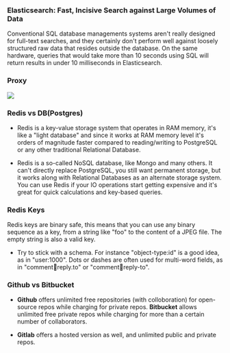 ### Elasticsearch: Fast, Incisive Search against Large Volumes of Data

Conventional SQL database managements systems aren't really designed for full-text searches, and they certainly don't perform well against loosely structured raw data that resides outside the database. On the same hardware, queries that would take more than 10 seconds using SQL will return results in under 10 milliseconds in Elasticsearch.

### Proxy

![](./images/fw_proxy_vs_reverse_proxy.png)

### Redis vs DB(Postgres)

- Redis is a key-value storage system that operates in RAM memory, it's like a "light database" and since it works at RAM memory level it's orders of magnitude faster compared to reading/writing to PostgreSQL or any other traditional Relational Database.

- Redis is a so-called NoSQL database, like Mongo and many others. It can't directly replace PostgreSQL, you still want permanent storage, but it works along with Relational Databases as an alternate storage system. You can use Redis if your IO operations start getting expensive and it's great for quick calculations and key-based queries.

### Redis Keys

Redis keys are binary safe, this means that you can use any binary sequence as a key, from a string like "foo" to the content of a JPEG file. The empty string is also a valid key.

- Try to stick with a schema. For instance "object-type:id" is a good idea, as in "user:1000". Dots or dashes are often used for multi-word fields, as in "comment:1234:reply.to" or "comment:1234:reply-to".

### Github vs Bitbucket

- **Github** offers unlimited free repositories (with colloboration) for open-source repos while charging for private repos. **Bitbucket** allows unlimited free private repos while charging for more than a certain number of collaborators.

- **Gitlab** offers a hosted version as well, and unlimited public and private repos.
